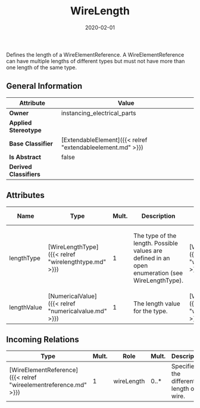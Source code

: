 ﻿---
title: WireLength
toc: false
type: specs
date: "2020-02-01"
draft: false
specification: VEC
version: 1.2.0
documentType: "Recommendation"
elementType: Class
classes:
  - WireLength
menu_name: vec-1.2.0
---
<p> Defines the length of a WireElementReference. A WireElementReference can have multiple lengths of different types but must not have more than one length of the same type.      </p>

## General Information

| Attribute               | Value |
|-------------------------|-------|
| **Owner**               | instancing_electrical_parts |
| **Applied Stereotype**  |   |
| **Base Classifier**     | [ExtendableElement]({{< relref "extendableelement.md" >}})<br/>  |
| **Is Abstract**         | false |
| **Derived Classifiers** |   |

## Attributes
|  Name  |  Type  |  Mult.  |  Description  |  Owning Classifier  |
|--------|--------|---------|---------------|--------------|
|lengthType | [WireLengthType]({{< relref "wirelengthtype.md" >}}) | 1 | <p> The type of the length.&#160;Possible values are defined in an open enumeration (see WireLengthType).      </p> | [WireLength]({{< relref "wirelength.md" >}}) |
|lengthValue | [NumericalValue]({{< relref "numericalvalue.md" >}}) | 1 | <p>The length value for the type.  </p> | [WireLength]({{< relref "wirelength.md" >}}) |

##  Incoming Relations
|    Type  |   Mult.  |   Role    |   Mult.   |   Description  |
|----------|----------|-----------|-----------|----------------|
| [WireElementReference]({{< relref "wireelementreference.md" >}}) | 1 | wireLength | 0..* | Specifies the different length of a wire. |
